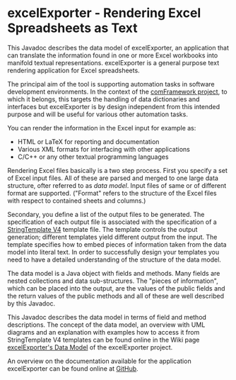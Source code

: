 # excelExporter - Rendering Excel Spreadsheets as Text #

This Javadoc describes the data model of excelExporter, an
application that can translate the information found in one or more Excel
workbooks into manifold textual representations. excelExporter is a
general purpose text rendering application for Excel spreadsheets.

The principal aim of the tool is supporting automation tasks in software
development environments. In the context of the
[comFramework project](https://github.com/PeterVranken/comFramework/wiki/Home),
to which it belongs, this targets the handling of data dictionaries and
interfaces but excelExporter is by design independent from this intended
purpose and will be useful for various other automation tasks.

You can render the information in the Excel input for example as:

- HTML or LaTeX for reporting and documentation
- Various XML formats for interfacing with other applications
- C/C++ or any other textual programming languages

Rendering Excel files basically is a two step process. First you specify a
set of Excel input files. All of these are parsed and merged to one large
data structure, ofter referred to as _data model_. Input files of same or
of different format are supported. ("Format" refers to the structure of
the Excel files with respect to contained sheets and columns.)

Secondary, you define a list of the output files to be generated. The
specification of each output file is associated with the specification of a 
<a href="http://www.StringTemplate.org/" target="_blank">StringTemplate V4</a>
template file. The template controls the output generation; different
templates yield different output from the input. The template specifies
how to embed pieces of information taken from the data model into literal
text. In order to successfully design your templates you need to have a
detailed understanding of the structure of the data model.

The data model is a Java object with fields and methods. Many fields are
nested collections and data sub-structures. The "pieces of information",
which can be placed into the output, are the values of the public fields
and the return values of the public methods and all of these are well
described by this Javadoc.

This Javadoc describes the data model in terms of field and method
descriptions. The concept of the data model, an overview with UML diagrams
and an explanation with examples how to access it from StringTemplate V4
templates can be found online in the Wiki page
<a href="https://github.com/PeterVranken/comFramework/wiki/The-excelExporter-Data-Model" target="_blank">excelExporter's Data Model</a>
of the excelExporter project.

An overview on the documentation available for the application
excelExporter can be found online at
<a href="https://github.com/PeterVranken/comFramework/wiki/excelExporter,-Rendering-Excel-Spreadsheets-as-Text" target="_blank">GitHub</a>.
